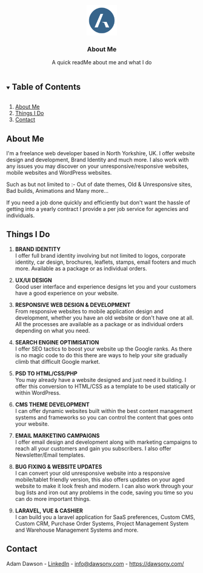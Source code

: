 <!-- PROJECT LOGO -->
<br />
<p align="center">
  <a href="https://github.com/AdsDawson/Dawsony/">
    <img src="adam-logo.png" alt="Logo" width="80" height="80">
  </a>

  <h3 align="center">About Me</h3>

  <p align="center">
    A quick readMe about me and what I do
    <br />
  </p>
</p>



<!-- TABLE OF CONTENTS -->
<details open="open">
  <summary><h2 style="display: inline-block">Table of Contents</h2></summary>
  <ol>
    <li><a href="#about-me">About Me</a></li>
    <li><a href="#things-i-do">Things I Do</a></li>
    <li><a href="#contact">Contact</a></li>
  </ol>
</details>



<!-- ABOUT ME -->
## About Me
I'm a freelance web developer based in North Yorkshire, UK. I offer website design and development, Brand Identity and much more. I also work with any issues you may discover on your unresponsive/responsive websites, mobile websites and WordPress websites.

Such as but not limited to :- Out of date themes, Old & Unresponsive sites, Bad builds, Animations and Many more...

If you need a job done quickly and efficiently but don't want the hassle of getting into a yearly contract I provide a per job service for agencies and individuals.

<!-- THINGS I DO -->
## Things I Do

1. **BRAND IDENTITY**</br>
I offer full brand identity involving but not limited to logos, corporate identity, car design, brochures, leaflets, stamps, email footers and much more. Available as a package or as individual orders.

2. **UX/UI DESIGN**</br>
Good user interface and experience designs let you and your customers have a good experience on your website.

3. **RESPONSIVE WEB DESIGN & DEVELOPMENT**</br>
From responsive websites to mobile application design and development, whether you have an old website or don't have one at all. All the processes are available as a package or as individual orders depending on what you need.

4. **SEARCH ENGINE OPTIMISATION**</br>
I offer SEO tactics to boost your website up the Google ranks. As there is no magic code to do this there are ways to help your site gradually climb that difficult Google market.

5. **PSD TO HTML/CSS/PHP**</br>
You may already have a website designed and just need it building. I offer this conversion to HTML/CSS as a template to be used statically or within WordPress.

6. **CMS THEME DEVELOPMENT**</br>
I can offer dynamic websites built within the best content management systems and frameworks so you can control the content that goes onto your website.

7. **EMAIL MARKETING CAMPAIGNS**</br>
I offer email design and development along with marketing campaigns to reach all your customers and gain you subscribers. I also offer Newsletter/Email templates.

8. **BUG FIXING & WEBSITE UPDATES**</br>
I can convert your old unresponsive website into a responsive mobile/tablet friendly version, this also offers updates on your aged website to make it look fresh and modern. I can also work through your bug lists and iron out any problems in the code, saving you time so you can do more important things.

9. **LARAVEL, VUE & CASHIER**</br>
I can build you a laravel application for SaaS preferences, Custom CMS, Custom CRM, Purchase Order Systems, Project Management System and Warehouse Management Systems and more.

<!-- CONTACT -->
## Contact

Adam Dawson - [LinkedIn](https://www.linkedin.com/in/dawsonyweb/) - info@dawsony.com - https://dawsony.com/



